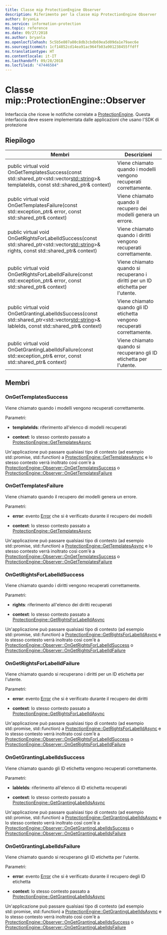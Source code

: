 ```yaml
---
title: Classe mip ProtectionEngine Observer
description: Riferimento per la classe mip ProtectionEngine Observer
author: BryanLa
ms.service: information-protection
ms.topic: reference
ms.date: 09/27/2018
ms.author: bryanla
ms.openlocfilehash: 5c5b5e807a80c8db3cbdb69ea5d09da1e79aec6e
ms.sourcegitcommit: 1cf14852cd14ea91ac964fb03a901238455ffdff
ms.translationtype: HT
ms.contentlocale: it-IT
ms.lasthandoff: 09/28/2018
ms.locfileid: "47446584"
---
```

# <a name="class-mipprotectionengineobserver"></a>Classe mip::ProtectionEngine::Observer 
Interfaccia che riceve le notifiche correlate a [ProtectionEngine](class_mip_protectionengine.md).
Questa interfaccia deve essere implementata dalle applicazioni che usano l'SDK di protezione
  
## <a name="summary"></a>Riepilogo
 Membri                        | Descrizioni                                
--------------------------------|---------------------------------------------
public virtual void OnGetTemplatesSuccess(const std::shared_ptr<std::vector<std::string>>& templateIds, const std::shared_ptr<void>& context)  |  Viene chiamato quando i modelli vengono recuperati correttamente.
public virtual void OnGetTemplatesFailure(const std::exception_ptr& error, const std::shared_ptr<void>& context)  |  Viene chiamato quando il recupero dei modelli genera un errore.
public virtual void OnGetRightsForLabelIdSuccess(const std::shared_ptr<std::vector<std::string>>& rights, const std::shared_ptr<void>& context)  |  Viene chiamato quando i diritti vengono recuperati correttamente.
public virtual void OnGetRightsForLabelIdFailure(const std::exception_ptr& error, const std::shared_ptr<void>& context)  |  Viene chiamato quando si recuperano i diritti per un ID etichetta per l'utente.
public virtual void OnGetGrantingLabelIdsSuccess(const std::shared_ptr<std::vector<std::string>>& lableIds, const std::shared_ptr<void>& context)  |  Viene chiamato quando gli ID etichetta vengono recuperati correttamente.
public virtual void OnGetGrantingLabelIdsFailure(const std::exception_ptr& error, const std::shared_ptr<void>& context)  |  Viene chiamato quando si recuperano gli ID etichetta per l'utente.
  
## <a name="members"></a>Membri
  
### <a name="ongettemplatessuccess"></a>OnGetTemplatesSuccess
Viene chiamato quando i modelli vengono recuperati correttamente.

Parametri:  
* **templateIds**: riferimento all'elenco di modelli recuperati 


* **context**: lo stesso contesto passato a [ProtectionEngine::GetTemplatesAsync](class_mip_protectionengine.md#gettemplatesasync)


Un'applicazione può passare qualsiasi tipo di contesto (ad esempio std::promise, std::function) a [ProtectionEngine::GetTemplatesAsync](class_mip_protectionengine.md#gettemplatesasync) e lo stesso contesto verrà inoltrato così com'è a [ProtectionEngine::Observer::OnGetTemplatesSuccess](class_mip_protectionengine_observer.md#ongettemplatessuccess) o [ProtectionEngine::Observer::OnGetTemplatesFailure](class_mip_protectionengine_observer.md#ongettemplatesfailure)
  
### <a name="ongettemplatesfailure"></a>OnGetTemplatesFailure
Viene chiamato quando il recupero dei modelli genera un errore.

Parametri:  
* **error**: evento [Error](class_mip_error.md) che si è verificato durante il recupero dei modelli 


* **context**: lo stesso contesto passato a [ProtectionEngine::GetTemplatesAsync](class_mip_protectionengine.md#gettemplatesasync)


Un'applicazione può passare qualsiasi tipo di contesto (ad esempio std::promise, std::function) a [ProtectionEngine::GetTemplatesAsync](class_mip_protectionengine.md#gettemplatesasync) e lo stesso contesto verrà inoltrato così com'è a [ProtectionEngine::Observer::OnGetTemplatesSuccess](class_mip_protectionengine_observer.md#ongettemplatessuccess) o [ProtectionEngine::Observer::OnGetTemplatesFailure](class_mip_protectionengine_observer.md#ongettemplatesfailure)
  
### <a name="ongetrightsforlabelidsuccess"></a>OnGetRightsForLabelIdSuccess
Viene chiamato quando i diritti vengono recuperati correttamente.

Parametri:  
* **rights**: riferimento all'elenco dei diritti recuperati 


* **context**: lo stesso contesto passato a [ProtectionEngine::GetRightsForLabelIdAsync](class_mip_protectionengine.md#getrightsforlabelidasync)


Un'applicazione può passare qualsiasi tipo di contesto (ad esempio std::promise, std::function) a [ProtectionEngine::GetRightsForLabelIdAsync](class_mip_protectionengine.md#getrightsforlabelidasync) e lo stesso contesto verrà inoltrato così com'è a [ProtectionEngine::Observer::OnGetRightsForLabelIdSuccess](class_mip_protectionengine_observer.md#ongetrightsforlabelidsuccess) o [ProtectionEngine::Observer::OnGetRightsForLabelIdFailure](class_mip_protectionengine_observer.md#ongetrightsforlabelidfailure)
  
### <a name="ongetrightsforlabelidfailure"></a>OnGetRightsForLabelIdFailure
Viene chiamato quando si recuperano i diritti per un ID etichetta per l'utente.

Parametri:  
* **error**: evento [Error](class_mip_error.md) che si è verificato durante il recupero dei diritti 


* **context**: lo stesso contesto passato a [ProtectionEngine::GetRightsForLabelIdAsync](class_mip_protectionengine.md#getrightsforlabelidasync)


Un'applicazione può passare qualsiasi tipo di contesto (ad esempio std::promise, std::function) a [ProtectionEngine::GetRightsForLabelIdAsync](class_mip_protectionengine.md#getrightsforlabelidasync) e lo stesso contesto verrà inoltrato così com'è a [ProtectionEngine::Observer::OnGetRightsForLabelIdSuccess](class_mip_protectionengine_observer.md#ongetrightsforlabelidsuccess) o [ProtectionEngine::Observer::OnGetRightsForLabelIdFailure](class_mip_protectionengine_observer.md#ongetrightsforlabelidfailure)
  
### <a name="ongetgrantinglabelidssuccess"></a>OnGetGrantingLabelIdsSuccess
Viene chiamato quando gli ID etichetta vengono recuperati correttamente.

Parametri:  
* **lableIds**: riferimento all'elenco di ID etichetta recuperati 


* **context**: lo stesso contesto passato a [ProtectionEngine::GetGrantingLabelIdsAsync](class_mip_protectionengine.md#getgrantinglabelidsasync)


Un'applicazione può passare qualsiasi tipo di contesto (ad esempio std::promise, std::function) a [ProtectionEngine::GetGrantingLabelIdsAsync](class_mip_protectionengine.md#getgrantinglabelidsasync) e lo stesso contesto verrà inoltrato così com'è a [ProtectionEngine::Observer::OnGetGrantingLabelIdsSuccess](class_mip_protectionengine_observer.md#ongetgrantinglabelidssuccess) o [ProtectionEngine::Observer::OnGetGrantingLabelIdsFailure](class_mip_protectionengine_observer.md#ongetgrantinglabelidsfailure)
  
### <a name="ongetgrantinglabelidsfailure"></a>OnGetGrantingLabelIdsFailure
Viene chiamato quando si recuperano gli ID etichetta per l'utente.

Parametri:  
* **error**: evento [Error](class_mip_error.md) che si è verificato durante il recupero degli ID etichetta 


* **context**: lo stesso contesto passato a [ProtectionEngine::GetGrantingLabelIdsAsync](class_mip_protectionengine.md#getgrantinglabelidsasync)


Un'applicazione può passare qualsiasi tipo di contesto (ad esempio std::promise, std::function) a [ProtectionEngine::GetGrantingLabelIdsAsync](class_mip_protectionengine.md#getgrantinglabelidsasync) e lo stesso contesto verrà inoltrato così com'è a [ProtectionEngine::Observer::OnGetGrantingLabelIdsSuccess](class_mip_protectionengine_observer.md#ongetgrantinglabelidssuccess) o [ProtectionEngine::Observer::OnGetGrantingLabelIdsFailure](class_mip_protectionengine_observer.md#ongetgrantinglabelidsfailure)